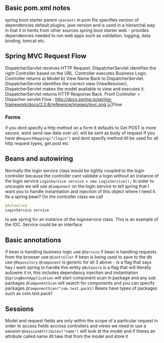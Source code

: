## Basic pom.xml notes
spring boot starter parent `<parent>` in pom file specifies version of dependencies default plugins, jave version and is used in a hierarchal way in that it in herits from other sources
spring boot starter web - provides dependencies needed to run web apps such as validation, logging, data binding, tomcat etc. 
## Spring MVC Request Flow
DispatcherServlet receives HTTP Request.
DispatcherServlet identifies the right Controller based on the URL.
Controller executes Business Logic.
Controller returns a) Model b) View Name Back to DispatcherServlet.
DispatcherServlet identifies the correct view (ViewResolver).
DispatcherServlet makes the model available to view and executes it.
DispatcherServlet returns HTTP Response Back.
Front Controller = Dispacher servlet
Flow : http://docs.spring.io/spring-framework/docs/2.0.8/reference/images/mvc.png
![Flow](http://docs.spring.io/spring-framework/docs/2.0.8/reference/images/mvc.png)

### Forms
if you dont specify a http method on a form it defaults to Get
POST is more secure, wont send raw data over url, will be sent as body of request
if you have `@RequestMapping("/login")` and dont specify method itll be used for all http request types, get post etc

## Beans and autowiring
Normally the login service class would be tightly coupled to the login controller because the controller cant validate a login without an instance of the login service `LoginService service = new LoginService();`
In order to uncouple we will use `@Component` on the login service to tell spring that I want you to handle instantiation and injection of this object where I need it. Its a spring bean?
On the controller class we call 
```java 
@Autowired
LoginService service
```
to ask spring for an instance of the loginservice class. This is an example of the IOC. 
Service could be an interface

## Basic annotations
if bean is handling business logic use `@Service`
if bean is handling requests from the browser use `@Controller`
if bean is being used to save to the db use `@Repository`
`@Component` is generic for all 3 above - is a flag that says hey I want spring to handle this entity
`@Autowire` is a flag that will literally autowire it in, this includes dependancy injection and instantiation
`@SpringBootApplication` will start component scan in package and any sub packages
`@ComponentScan` will search for components and you can specify packages `@ComponentScan("com.test.pack1)`
Beans have types of packages such as com.test.pack1

## Sessions
Model and request fields are only within the scope of a particular request in order to access fields accross controllers and views we need to use a session
`@SessionAttributes("name")` will look at the model and if theres an attribute called name itll take that from the model and store it 


